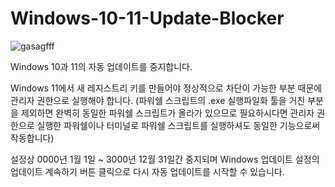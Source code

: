# Windows-10-11-Update-Blocker
![gasagfff](https://user-images.githubusercontent.com/54929046/222927741-7d2f5e95-fd5f-489b-a002-34c34d2da1cf.png)

Windows 10과 11의 자동 업데이트를 중지합니다.

Windows 11에서 새 레지스트리 키를 만들어야 정상적으로 차단이 가능한 부분 때문에 관리자 권한으로 실행해야 합니다. 
(파워쉘 스크립트의 .exe 실행파일화 툴을 거친 부분을 제외하면 완벽히 동일한 파워쉘 스크립트가 올라가 있으므로 필요하시다면 관리자 권한으로 실행한 파워쉘이나 터미널로 파워쉘 스크립트를 실행하셔도 동일한 기능으로써 작동합니다)

설정상 0000년 1월 1일 ~ 3000년 12월 31일간 중지되며 Windows 업데이트 설정의 업데이트 계속하기 버튼 클릭으로 다시 자동 업데이트를 시작할 수 있습니다.
